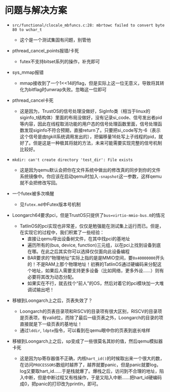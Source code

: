 # 问题与解决方案

- `src/functional/clocale_mbfuncs.c:28: mbrtowc failed to convert byte 80 to wchar_t`
  - 这个是一个测试集固有问题，别管他
- pthread_cancel_points报错/卡死
  - futex不支持bitset系列的操作，补充即可

- sys_mmap报错
  - mmap接收到了一个1<<14的flag，但是实际上这一位无意义，导致将其转化为bitflag时unwrap失败。忽略这一位即可

- pthread_cancel卡死
  - 这是因为，TrustOS的信号处理没做好，SigInfo类（相当于linux的siginfo_t结构体）里面的布局没做好，没有记录si_code、信号发出者pid等内容，因此在线程取消功能的用户态的信号处理函数里面，信号处理函数发现siginfo不符合预期，直接return了。只要把si_code写为-6（表示这个信号是由tgkill系统调用发出的），把偏移量16处写上子线程的pid，就好了。但是这是一种极其将就的方法，未来可能需要实现完整的信号机制比较好。
- `mkdir: can't create directory 'test_dir': File exists`
  - 这是因为qemu默认会把你在文件系统中做出的修改真的同步到你的文件系统镜像中。你应该在启动qemu时加入`-snapshot`这一参数，这样qemu就不会把修改写回。
- 一个futex被多次唤醒
  - 见`futex.md`中Futex版本号机制
- Loongarch64要求pci，但是TrustOS只提供了`bus=virtio-mmio-bus.0`的情况
  - TatlinOS的pci实现也非常差，仅仅是勉强能在测试集上运行而已。但是，在实现它的过程中，我们积累了一些经验：
    - 直接让qemu导出设备树文件，在其中找pci的基地址
    - 遍历所有的(bus, device, function)三元组，以在pci上找到设备到底在哪。在此之后其实你可以选择仅仅面向此设备编程
    - BAR要求的“物理地址”实际上指的是是MMIO空间，要`0x40000000`开头的！不是RAM上那个物理地址！初赛的TatlinOS通过硬编码来分配这个地址，如果后人需要支持更多设备（比如网络，更多外设……）则有必要将其改为动态分配。
    - 如果实在不行，就去找个“前人”的OS，然后对着它的pci模块加一大堆调试输出吧！
- 移植到Loongarch上之后，页表失效了？
  - Loongarch的页表目录项和RISCV的目录项有很大区别，RISCV的目录项是页表项，有valid位，而除了最后一级页表之外，Loongarch的目录的项直接就是下一级页表的基地址！
  - 通过`lddir`, `ldpte`指令，可以看到在qemu眼中你的页表到底长啥样
- 移植到Loongarch上之后，sp变成了一些很莫名其妙的值，然后qemu模拟器卡死
  - 这是因为tp寄存器值不正确，内核`hart_id()`的时候取出来一个很大的数，在访问`PROCESSORS`数组时越界了，越界就要panic，但是panic就要log，log又要取hart_id……于是栈就爆了。爆栈之后，访问到不合理的地址，陷入中断，但是中断过程又有栈操作，于是又陷入中断……把hart_id硬编码成0，把panic的打印改为println，即可。

